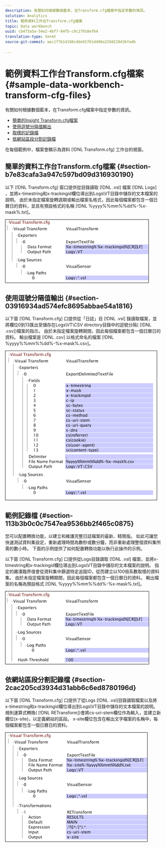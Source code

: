 ```yaml
---
description: 有關如何根據數個藍本，在Transform.cfg檔案中指定參數的資訊。
solution: Analytics
title: 範例資料工作台Transform.cfg檔案
topic: Data workbench
uuid: cb473a5a-54e2-4bf7-84fb-c9c27910ef64
translation-type: tm+mt
source-git-commit: aec1f7b14198cdde91f61d490a235022943bfedb

---
```



# 範例資料工作台Transform.cfg檔案{#sample-data-workbench-transform-cfg-files}

有關如何根據數個藍本，在Transform.cfg檔案中指定參數的資訊。

* [簡單的Insight Transform.cfg檔案](../../../../../home/c-dataset-const-proc/c-transf-func/c-config-files-transf/t-ins-transf-file/c-sample-transf-files.md#section-b7e83cafa3a947c597bd09d316930190)
* [使用逗號分隔值輸出](../../../../../home/c-dataset-const-proc/c-transf-func/c-config-files-transf/t-ins-transf-file/c-sample-transf-files.md#section-03916934ad574efc8695abbae54a1816)
* [取樣的記錄檔](../../../../../home/c-dataset-const-proc/c-transf-func/c-config-files-transf/t-ins-transf-file/c-sample-transf-files.md#section-113b3b0c0c7547ea9536bb2f465c0875)
* [依網站區段分割記錄檔](../../../../../home/c-dataset-const-proc/c-transf-func/c-config-files-transf/t-ins-transf-file/c-sample-transf-files.md#section-2cac205cd3934d31abb6c6ed8780196d)

在每個範例中，檔案會顯示為資料 [!DNL Transform.cfg] 工作台的視窗。

## 簡單的資料工作台Transform.cfg檔案 {#section-b7e83cafa3a947c597bd09d316930190}

以下 [!DNL Transform.cfg] 窗口提供從目錄讀取 [!DNL .vsl] 檔案 [!DNL Logs] ，並將x-timestring和x-trackingid欄位導出到Logs\VT目錄中儲存的文本檔案的說明。 由於未指定檔案旋轉週期或輸出檔案名格式，因此每個檔案都包含一個日曆日的資料，並具有預設格式的名稱 [!DNL %yyyy%%mm%%dd%-%x-mask%.txt]。

![](assets/cfg_VisualTransform_SimpleExample.png)

## 使用逗號分隔值輸出 {#section-03916934ad574efc8695abbae54a1816}

以下窗 [!DNL Transform.cfg] 口提供從「日誌」目 [!DNL .vsl] 錄讀取檔案，並將欄位0到13匯出至儲存在Logs\VT\CSV directory目錄中的逗號分隔( [!DNL .csv])檔案的指示。 由於未指定檔案旋轉期間，因此每個檔案都包含一個日曆日的資料。 輸出檔案是 [!DNL .csv] 以格式命名的檔案 [!DNL %yyyy%%mm%%dd%-%x-mask%.csv]。

![](assets/cfg_VisualTransform_CSVExample.png)

## 範例記錄檔 {#section-113b3b0c0c7547ea9536bb2f465c0875}

您可以配置轉換功能，以建立和維護完整日誌檔案的最新、精簡版。 如此可讓您快速測試資料集設定，重新處理時間為數秒或數分鐘，而非重新處理整個資料集所需的數小時。 下面的示例提供了如何配置轉換功能以執行此操作的示例。

以下窗 [!DNL Transform.cfg] 口提供從Logs目錄讀取 [!DNL .vsl] 檔案，並將x-timestring和x-trackingid欄位導出到Logs\VT目錄中儲存的文本檔案的說明。 指定的雜湊臨界值會從資料集中篩選特定追蹤ID，從而建立以100倍系數取樣的資料集。 由於未指定檔案旋轉期間，因此每個檔案都包含一個日曆日的資料。 輸出檔案的名稱為預設格式 [!DNL %yyyy%%mm%%dd%-%x-mask%.txt]。

![](assets/cfg_VisualTransform_SampledExample.png)

## 依網站區段分割記錄檔 {#section-2cac205cd3934d31abb6c6ed8780196d}

以下窗 [!DNL Transform.cfg] 口提供了從Logs [!DNL .vsl]目錄讀取檔案以及將x-timestring和x-trackingid欄位導出到Logs\VT目錄中儲存的文本檔案的說明。 規則運算式轉換( [!DNL RETransform])會將cs-uri-stem欄位作為輸入，並建立新欄位(x-site)，以定義網站的區段。 x-site欄位包含在輸出文字檔案的名稱中，每個檔案都包含一個日曆日的資料。

![](assets/cfg_VisualTransform_SplittingExample.png)

